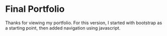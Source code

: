 # Final Portfolio

Thanks for viewing my portfolio.  For this version, I started with bootstrap as a starting point, then added navigation using javascript.
